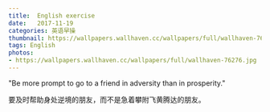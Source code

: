 ```yaml
---
title:  English exercise
date:   2017-11-19
categories: 英语早操
thumbnail: https://wallpapers.wallhaven.cc/wallpapers/full/wallhaven-76276.jpg
tags: English
photos:
- https://wallpapers.wallhaven.cc/wallpapers/full/wallhaven-76276.jpg
---
```


"Be more prompt to go to a friend in adversity than in prosperity."
<p>要及时帮助身处逆境的朋友，而不是急着攀附飞黄腾达的朋友。</p>
